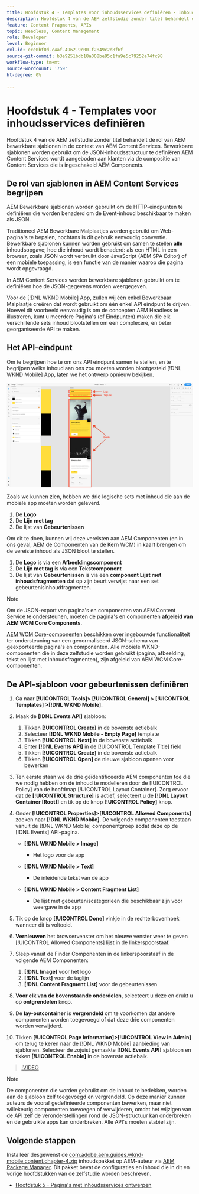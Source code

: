 ```yaml
---
title: Hoofdstuk 4 - Templates voor inhoudsservices definiëren - Inhoudsservices
description: Hoofdstuk 4 van de AEM zelfstudie zonder titel behandelt de rol van AEM bewerkbare sjablonen in de context van AEM Content Services. Bewerkbare sjablonen worden gebruikt om de JSON-inhoudsstructuur te definiëren AEM Content Services uiteindelijk beschikbaar maken.
feature: Content Fragments, APIs
topic: Headless, Content Management
role: Developer
level: Beginner
exl-id: ece0bf0d-c4af-4962-9c00-f2849c2d8f6f
source-git-commit: b3e9251bdb18a008be95c1fa9e5c79252a74fc98
workflow-type: tm+mt
source-wordcount: '759'
ht-degree: 0%

---
```


# Hoofdstuk 4 - Templates voor inhoudsservices definiëren

Hoofdstuk 4 van de AEM zelfstudie zonder titel behandelt de rol van AEM bewerkbare sjablonen in de context van AEM Content Services. Bewerkbare sjablonen worden gebruikt om de JSON-inhoudsstructuur te definiëren AEM Content Services wordt aangeboden aan klanten via de compositie van Content Services die is ingeschakeld AEM Components.

## De rol van sjablonen in AEM Content Services begrijpen

AEM Bewerkbare sjablonen worden gebruikt om de HTTP-eindpunten te definiëren die worden benaderd om de Event-inhoud beschikbaar te maken als JSON.

Traditioneel AEM Bewerkbare Malplaatjes worden gebruikt om Web-pagina&#39;s te bepalen, nochtans is dit gebruik eenvoudig conventie. Bewerkbare sjablonen kunnen worden gebruikt om samen te stellen **alle** inhoudsopgave; hoe die inhoud wordt benaderd: als een HTML in een browser, zoals JSON wordt verbruikt door JavaScript (AEM SPA Editor) of een mobiele toepassing, is een functie van de manier waarop die pagina wordt opgevraagd.

In AEM Content Services worden bewerkbare sjablonen gebruikt om te definiëren hoe de JSON-gegevens worden weergegeven.

Voor de [!DNL WKND Mobile] App, zullen wij één enkel Bewerkbaar Malplaatje creëren dat wordt gebruikt om één enkel API eindpunt te drijven. Hoewel dit voorbeeld eenvoudig is om de concepten AEM Headless te illustreren, kunt u meerdere Pagina&#39;s (of Eindpunten) maken die elk verschillende sets inhoud blootstellen om een complexere, en beter georganiseerde API te maken.

## Het API-eindpunt

Om te begrijpen hoe te om ons API eindpunt samen te stellen, en te begrijpen welke inhoud aan ons zou moeten worden blootgesteld [!DNL WKND Mobile] App, laten we het ontwerp opnieuw bekijken.

![API voor gebeurtenissen Decomposition](./assets/chapter-4/design-to-component-mapping.png)

Zoals we kunnen zien, hebben we drie logische sets met inhoud die aan de mobiele app moeten worden geleverd.

1. De **Logo**
2. De **Lijn met tag**
3. De lijst van **Gebeurtenissen**

Om dit te doen, kunnen wij deze vereisten aan AEM Componenten (en in ons geval, AEM de Componenten van de Kern WCM) in kaart brengen om de vereiste inhoud als JSON bloot te stellen.

1. De **Logo** is via een **Afbeeldingscomponent**
2. De **Lijn met tag** is via een **Tekstcomponent**
3. De lijst van **Gebeurtenissen** is via een **component Lijst met inhoudsfragmenten** dat op zijn beurt verwijst naar een set gebeurtenisinhoudfragmenten.

>[!NOTE]
>
>Om de JSON-export van pagina&#39;s en componenten van AEM Content Service te ondersteunen, moeten de pagina&#39;s en componenten **afgeleid van AEM WCM Core Components**.
>
>[AEM WCM Core-componenten](https://github.com/Adobe-Marketing-Cloud/aem-core-wcm-components) beschikken over ingebouwde functionaliteit ter ondersteuning van een genormaliseerd JSON-schema van geëxporteerde pagina&#39;s en componenten. Alle mobiele WKND-componenten die in deze zelfstudie worden gebruikt (pagina, afbeelding, tekst en lijst met inhoudsfragmenten), zijn afgeleid van AEM WCM Core-componenten.

## De API-sjabloon voor gebeurtenissen definiëren

1. Ga naar **[!UICONTROL Tools]> [!UICONTROL General] > [!UICONTROL Templates] >[!DNL WKND Mobile]**.

1. Maak de **[!DNL Events API]** sjabloon:

   1. Tikken **[!UICONTROL Create]** in de bovenste actiebalk
   1. Selecteer **[!DNL WKND Mobile - Empty Page]** template
   1. Tikken **[!UICONTROL Next]** in de bovenste actiebalk
   1. Enter **[!DNL Events API]** in de [!UICONTROL Template Title] field
   1. Tikken **[!UICONTROL Create]** in de bovenste actiebalk
   1. Tikken **[!UICONTROL Open]** de nieuwe sjabloon openen voor bewerken

1. Ten eerste staan we de drie geïdentificeerde AEM componenten toe die we nodig hebben om de inhoud te modelleren door de [!UICONTROL Policy] van de hoofdmap [!UICONTROL Layout Container]. Zorg ervoor dat de **[!UICONTROL Structure]** is actief, selecteert u de **[!DNL Layout Container \[Root\]]** en tik op de knop **[!UICONTROL Policy]** knop.
1. Onder **[!UICONTROL Properties]>[!UICONTROL Allowed Components]** zoeken naar **[!DNL WKND Mobile]**. De volgende componenten toestaan vanuit de [!DNL WKND Mobile] componentgroep zodat deze op de [!DNL Events] API-pagina.

   * **[!DNL WKND Mobile > Image]**

      * Het logo voor de app
   * **[!DNL WKND Mobile > Text]**

      * De inleidende tekst van de app
   * **[!DNL WKND Mobile > Content Fragment List]**

      * De lijst met gebeurteniscategorieën die beschikbaar zijn voor weergave in de app



1. Tik op de knop **[!UICONTROL Done]** vinkje in de rechterbovenhoek wanneer dit is voltooid.
1. **Vernieuwen** het browservenster om het nieuwe venster weer te geven [!UICONTROL Allowed Components] lijst in de linkerspoorstaaf.
1. Sleep vanuit de Finder Componenten in de linkerspoorstaaf in de volgende AEM Componenten:
   1. **[!DNL Image]** voor het logo
   2. **[!DNL Text]** voor de taglijn
   3. **[!DNL Content Fragment List]** voor de gebeurtenissen
1. **Voor elk van de bovenstaande onderdelen**, selecteert u deze en drukt u op **ontgrendelen** knop.
1. De **lay-outcontainer** is **vergrendeld** om te voorkomen dat andere componenten worden toegevoegd of dat deze drie componenten worden verwijderd.
1. Tikken **[!UICONTROL Page Information]>[!UICONTROL View in Admin]** om terug te keren naar de [!DNL WKND Mobile] aanbieding van sjablonen. Selecteer de zojuist gemaakte **[!DNL Events API]** sjabloon en tikken **[!UICONTROL Enable]** in de bovenste actiebalk.

>[!VIDEO](https://video.tv.adobe.com/v/28342?quality=12&learn=on)

>[!NOTE]
>
> De componenten die worden gebruikt om de inhoud te bedekken, worden aan de sjabloon zelf toegevoegd en vergrendeld. Op deze manier kunnen auteurs de vooraf gedefinieerde componenten bewerken, maar niet willekeurig componenten toevoegen of verwijderen, omdat het wijzigen van de API zelf de veronderstellingen rond de JSON-structuur kan onderbreken en de gebruikte apps kan onderbreken. Alle API&#39;s moeten stabiel zijn.

## Volgende stappen

Installeer desgewenst de [com.adobe.aem.guides.wknd-mobile.content.chapter-4.zip](https://github.com/adobe/aem-guides-wknd-mobile/releases/latest) inhoudspakket op AEM-auteur via [AEM Package Manager](http://localhost:4502/crx/packmgr/index.jsp). Dit pakket bevat de configuraties en inhoud die in dit en vorige hoofdstukken van de zelfstudie worden beschreven.

* [Hoofdstuk 5 - Pagina&#39;s met inhoudsservices ontwerpen](./chapter-5.md)
